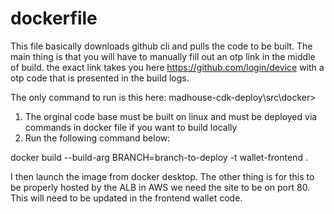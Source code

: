 # dockerfile

This file basically downloads github cli and pulls the code to be built. The main thing is that you will have to manually fill out an otp link in the middle of build. the exact link takes you here https://github.com/login/device with a otp code that is presented in the build logs.



The only command to run is this here:
madhouse-cdk-deploy\src\docker> 

1. The orginal code base must be built on linux and must be deployed via commands in docker file if you want to build locally
2. Run the following command below: 

docker build --build-arg BRANCH=branch-to-deploy -t wallet-frontend .

I then launch the image from docker desktop. The other thing is for this to be properly hosted by the ALB in AWS we need the site to be on port 80. This will need to be updated in the frontend wallet code. 